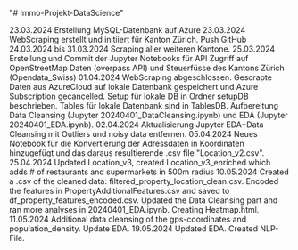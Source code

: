 "# Immo-Projekt-DataScience" 

23.03.2024 Erstellung MySQL-Datenbank auf Azure
23.03.2024 WebScraping erstellt und initiiert für Kanton Zürich. Push GitHub 
24.03.2024 bis 31.03.2024 Scraping aller weiteren Kantone. 
25.03.2024 Erstellung und Commit der Jupyter Notebooks für API Zugriff auf OpenStreetMap Daten (overpass API) und Steuerfüsse des Kantons Zürich (Opendata_Swiss)
01.04.2024 WebScraping abgeschlossen. Gescrapte Daten aus AzureCloud auf lokale Datenbank gespeichert und Azure Subscription gecancelled. Setup für lokale DB in Ordner setupDB beschrieben. Tables für lokale Datenbank sind in TablesDB. Aufbereitung Data Cleansing (Jupyter 20240401_DataCleansing.ipynb) und EDA (Jupyter 20240401_EDA.ipynb). 
02.04.2024 Aktualisierung Jupyter EDA+Data Cleansing mit Outliers und noisy data entfernen. 
05.04.2024 Neues Notebook für die Konvertierung der Adressdaten in Koordinaten hinzugefügt und das daraus resultierende .csv file "Location_v2.csv".
25.04.2024 Updated Location_v3, created Location_v3_enriched which adds # of restaurants and supermarkets in 500m radius
10.05.2024 Created a .csv of the cleaned data: filtered_property_location_clean.csv. Encoded the features in PropertyAdditionalFeatures.csv and saved to df_property_features_encoded.csv. Updated the Data Cleansing part and ran more analyses in 20240401_EDA.ipynb. Creating Heatmap.html.
11.05.2024 Additional data cleansing of the gps-coordinates and population_density. Update EDA.
19.05.2024 Updated EDA. Created NLP-File.